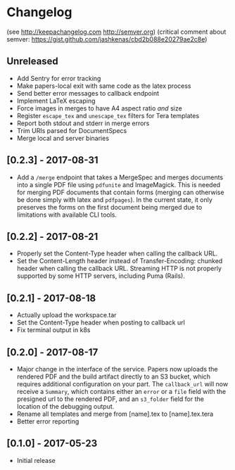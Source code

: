 # Changelog

(see http://keepachangelog.com http://semver.org)
(critical comment about semver: https://gist.github.com/jashkenas/cbd2b088e20279ae2c8e)

## Unreleased
- Add Sentry for error tracking
- Make papers-local exit with same code as the latex process
- Send better error messages to callback endpoint
- Implement LaTeX escaping
- Force images in merges to have A4 aspect ratio *and* size
- Register `escape_tex` and `unescape_tex` filters for Tera templates
- Report both stdout and stderr in merge errors
- Trim URIs parsed for DocumentSpecs
- Merge local and server binaries

## [0.2.3] - 2017-08-31
- Add a `/merge` endpoint that takes a MergeSpec and merges documents into a
  single PDF file using `pdfunite` and ImageMagick. This is needed for merging
  PDF documents that contain forms (merging can otherwise be done simply with
  latex and `pdfpages`). In the current state, it only preserves the forms on
  the first document being merged due to limitations with available CLI tools.

## [0.2.2] - 2017-08-21
- Properly set the Content-Type header when calling the callback URL.
- Set the Content-Length header instead of Transfer-Encoding: chunked header
  when calling the callback URL. Streaming HTTP is not properly supported by
  some HTTP servers, including Puma (Rails).

## [0.2.1] - 2017-08-18
- Actually upload the workspace.tar
- Set the Content-Type header when posting to callback url
- Fix terminal output in k8s

## [0.2.0] - 2017-08-17
- Major change in the interface of the service. Papers now uploads the rendered
  PDF and the build artifact directly to an S3 bucket, which requires
  additional configuration on your part. The `callback_url` will now receive a
  `Summary`, which contains either an `error` or a `file` field with the
  presigned url to the rendered PDF, and an `s3_folder` field for the location
  of the debugging output.
- Rename all templates and merge from [name].tex to [name].tex.tera
- Better error reporting

## [0.1.0] - 2017-05-23
- Initial release
